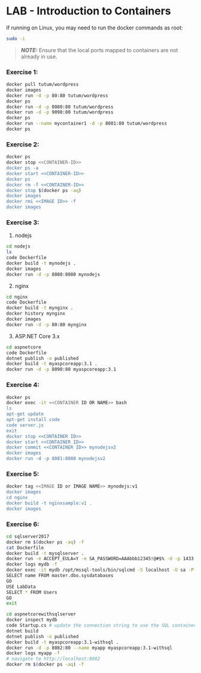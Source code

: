 # LAB - Introduction to Containers

If running on Linux, you may need to run the docker commands as root:

``` bash
sudo -i
```

> **_NOTE:_** Ensure that the local ports mapped to containers are not already in use.

### Exercise 1:

``` bash
docker pull tutum/wordpress
docker images
docker run -d -p 80:80 tutum/wordpress
docker ps
docker run -d -p 8080:80 tutum/wordpress
docker run -d -p 9090:80 tutum/wordpress 
docker ps
docker run --name mycontainer1 -d -p 8081:80 tutum/wordpress
docker ps
```

### Exercise 2:

``` bash
docker ps
docker stop <<CONTAINER-ID>>
docker ps -a
docker start <<CONTAINER-ID>>
docker ps
docker rm -f <<CONTAINER-ID>>
docker stop $(docker ps -aq)
docker images
docker rmi <<IMAGE ID>> -f
docker images
```

### Exercise 3:

1. nodejs

``` bash
cd nodejs
ls
code Dockerfile
docker build -t mynodejs .
docker images
docker run -d -p 8080:8080 mynodejs
```

2. nginx

``` bash
cd nginx
code Dockerfile
docker build -t mynginx .
docker history mynginx
docker images
docker run -d -p 80:80 mynginx
```

3. ASP.NET Core 3.x

``` bash
cd aspnetcore
code Dockerfile
dotnet publish -o published
docker build -t myaspcoreapp:3.1 . 
docker run -d -p 8090:80 myaspcoreapp:3.1
```

### Exercise 4:

``` bash
docker ps 
docker exec -it <<CONTAINER ID OR NAME>> bash
ls
apt-get update
apt-get install code
code server.js
exit
docker stop <<CONTAINER ID>> 
docker start <<CONTAINER ID>>
docker commit <<CONTAINER ID>> mynodejsv2
docker images
docker run -d -p 8081:8080 mynodejsv2
```

### Exercise 5:

``` bash
docker tag <<IMAGE ID or IMAGE NAME>> mynodejs:v1
docker images
cd nginx
docker build -t nginxsample:v1 .
docker images
```

### Exercise 6:

``` bash
cd sqlserver2017
docker rm $(docker ps -aq) -f
cat Dockerfile
docker build -t mysqlserver .
docker run -e ACCEPT_EULA=Y -e SA_PASSWORD=AAAbbb12345!@#$% -d -p 1433:1433 --name mydb mysqlserver
docker logs mydb -f
docker exec -it mydb /opt/mssql-tools/bin/sqlcmd -S localhost -U sa -P AAAbbb12345!@#$%
SELECT name FROM master.dbo.sysdatabases
GO
USE LabData
SELECT * FROM Users
GO
exit
```

``` bash
cd aspnetcorewithsqlserver
docker inspect mydb
code Startup.cs # update the connection string to use the SQL container IP Address 
dotnet build  
dotnet publish -o published  
docker build -t myaspcoreapp:3.1-withsql .  
docker run -d -p 8082:80 --name myapp myaspcoreapp:3.1-withsql
docker logs myapp -f
# navigate to http://localhost:8082
docker rm $(docker ps -aq) -f
```



